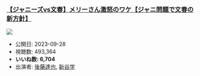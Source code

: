 ### [【ジャニーズvs文春】メリーさん激怒のワケ【ジャニ問題で文春の新方針】](https://www.youtube.com/watch?v=nj1VjQBPuog)
[![](https://img.youtube.com/vi/nj1VjQBPuog/sddefault.jpg)](https://www.youtube.com/watch?v=nj1VjQBPuog)
-   公開日: 2023-09-28
-   視聴数: 493,364
-   **いいね数: 6,704**
-   出演者: [後藤達也](/rehacq_fan/people/後藤達也 "wikilink"), [新谷学](/rehacq_fan/people/新谷学 "wikilink")
